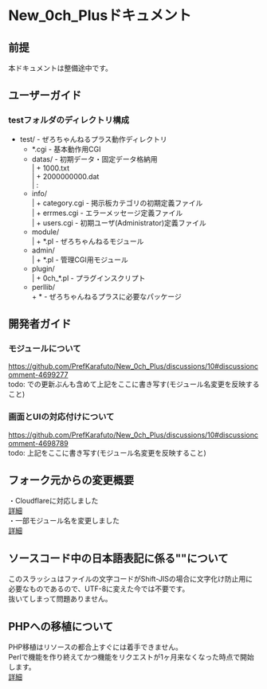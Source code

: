 # New_0ch_Plusドキュメント
## 前提
本ドキュメントは整備途中です。  

## ユーザーガイド
### testフォルダのディレクトリ構成
 + test/                      - ぜろちゃんねるプラス動作ディレクトリ  
    + *.cgi                   - 基本動作用CGI  
    + datas/                  - 初期データ・固定データ格納用  
    |  + 1000.txt  
    |  + 2000000000.dat  
    |  :  
    + info/  
    |  + category.cgi         - 掲示板カテゴリの初期定義ファイル  
    |  + errmes.cgi           - エラーメッセージ定義ファイル  
    |  + users.cgi            - 初期ユーザ(Administrator)定義ファイル  
    + module/  
    |  + *.pl                 - ぜろちゃんねるモジュール  
    + admin/  
    |  + *.pl                 - 管理CGI用モジュール  
    + plugin/  
    |  + 0ch_*.pl             - プラグインスクリプト  
    + perllib/  
       \+ \*                    - ぜろちゃんねるプラスに必要なパッケージ  

## 開発者ガイド
### モジュールについて
https://github.com/PrefKarafuto/New_0ch_Plus/discussions/10#discussioncomment-4699277  
todo: での更新ぶんも含めて上記をここに書き写す(モジュール名変更を反映すること)
  
### 画面とUIの対応付けについて
https://github.com/PrefKarafuto/New_0ch_Plus/discussions/10#discussioncomment-4698789  
todo: 上記をここに書き写す(モジュール名変更を反映すること)
  
## フォーク元からの変更概要
・Cloudflareに対応しました  
[詳細](https://github.com/PrefKarafuto/New_0ch_Plus/issues/1)  
・一部モジュール名を変更しました  
[詳細](https://github.com/PrefKarafuto/New_0ch_Plus/issues/4)  

## ソースコード中の日本語表記に係る"\"について
このスラッシュはファイルの文字コードがShift-JISの場合に文字化け防止用に必要なものであるので、UTF-8に変えた今では不要です。  
抜いてしまって問題ありません。  

## PHPへの移植について
PHP移植はリソースの都合上すぐには着手できません。  
Perlで機能を作り終えてかつ機能をリクエストが1ヶ月来なくなった時点で開始します。  
[詳細](https://github.com/PrefKarafuto/New_0ch_Plus/issues/5)  
